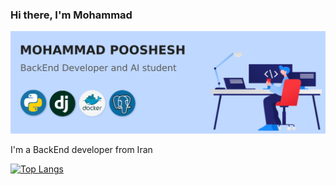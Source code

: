 ### Hi there, I'm Mohammad

<img src="https://github.com/mohammadpooshesh/mohammadpooshesh/blob/main/github-cover.jpg" alt="banner that says Mohammad Pooshesh - BackEnd engineer, AI student">

I'm a BackEnd developer from Iran

[![Top Langs](https://github-readme-stats.vercel.app/api/top-langs/?username=mohammadpooshesh&layout=compact)](https://github.com/mohammadpooshesh/github-readme-stats)
